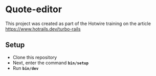 # Quote-editor
This project was created as part of the Hotwire training on the article
https://www.hotrails.dev/turbo-rails

## Setup

- Clone this repository
- Next, enter the command **`bin/setup`**
- Run **`bin/dev`**
